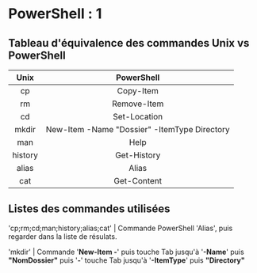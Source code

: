 # PowerShell : 1

## Tableau d'équivalence des commandes Unix vs PowerShell

| Unix | PowerShell |
| :--: | :--------: |
| cp | Copy-Item |
| rm | Remove-Item |
| cd | Set-Location |
| mkdir | New-Item -Name "Dossier" -ItemType Directory
| man | Help |
| history | Get-History |
| alias | Alias
| cat | Get-Content |


## Listes des commandes utilisées

'cp;rm;cd;man;history;alias;cat' | Commande PowerShell 'Alias', puis regarder dans la liste de résulats.

'mkdir' | Commande '**New-Item -**' puis touche Tab jusqu'à '**-Name**' puis **"NomDossier"** puis '**-**' touche Tab jusqu'à '**-ItemType**' puis **"Directory"**

